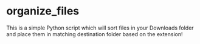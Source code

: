 # organize_files
This is a simple Python script which will sort files in your Downloads folder and place them in matching destination folder based on the extension!
